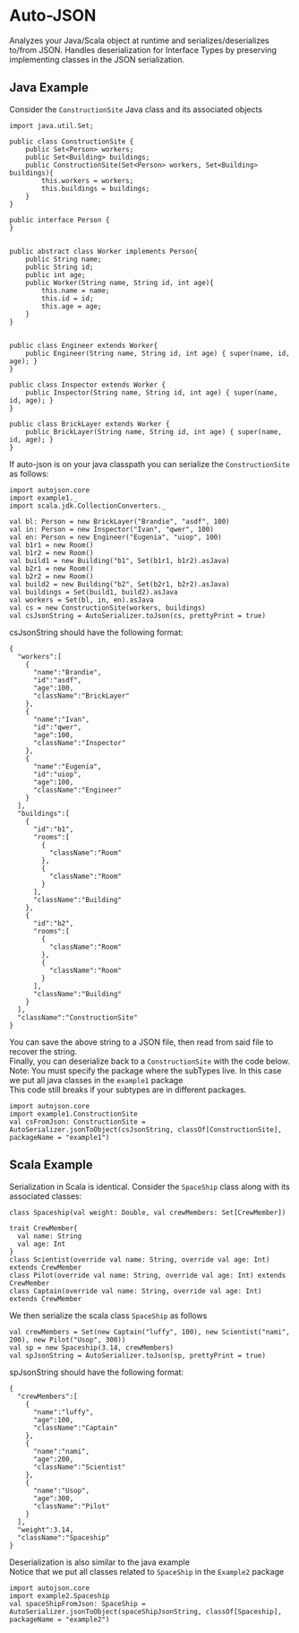 # Auto-JSON 
Analyzes your Java/Scala object at runtime and serializes/deserializes to/from JSON.
Handles deserialization for Interface Types by preserving implementing classes in the JSON serialization.

## Java Example 
Consider the `ConstructionSite` Java class and its associated objects
```
import java.util.Set;

public class ConstructionSite {
    public Set<Person> workers;
    public Set<Building> buildings;
    public ConstructionSite(Set<Person> workers, Set<Building> buildings){
        this.workers = workers;
        this.buildings = buildings;
    }
}

public interface Person {
}


public abstract class Worker implements Person{
    public String name;
    public String id;
    public int age;
    public Worker(String name, String id, int age){
        this.name = name;
        this.id = id;
        this.age = age;
    }
}


public class Engineer extends Worker{
    public Engineer(String name, String id, int age) { super(name, id, age); }
}

public class Inspector extends Worker {
    public Inspector(String name, String id, int age) { super(name, id, age); }
}

public class BrickLayer extends Worker {
    public BrickLayer(String name, String id, int age) { super(name, id, age); }
}

```
If auto-json is on your java classpath you can serialize the `ConstructionSite` as follows:
```
import autojson.core
import example1._
import scala.jdk.CollectionConverters._

val bl: Person = new BrickLayer("Brandie", "asdf", 100)
val in: Person = new Inspector("Ivan", "qwer", 100)
val en: Person = new Engineer("Eugenia", "uiop", 100)
val b1r1 = new Room()
val b1r2 = new Room()
val build1 = new Building("b1", Set(b1r1, b1r2).asJava)
val b2r1 = new Room()
val b2r2 = new Room()
val build2 = new Building("b2", Set(b2r1, b2r2).asJava)
val buildings = Set(build1, build2).asJava
val workers = Set(bl, in, en).asJava
val cs = new ConstructionSite(workers, buildings)
val csJsonString = AutoSerializer.toJson(cs, prettyPrint = true)
```
csJsonString should have the following format:
```
{
  "workers":[
    {
      "name":"Brandie",
      "id":"asdf",
      "age":100,
      "className":"BrickLayer"
    },
    {
      "name":"Ivan",
      "id":"qwer",
      "age":100,
      "className":"Inspector"
    },
    {
      "name":"Eugenia",
      "id":"uiop",
      "age":100,
      "className":"Engineer"
    }
  ],
  "buildings":[
    {
      "id":"b1",
      "rooms":[
        {
          "className":"Room"
        },
        {
          "className":"Room"
        }
      ],
      "className":"Building"
    },
    {
      "id":"b2",
      "rooms":[
        {
          "className":"Room"
        },
        {
          "className":"Room"
        }
      ],
      "className":"Building"
    }
  ],
  "className":"ConstructionSite"
}
```
You can save the above string to a JSON file, then read from said file to recover the string.\
Finally, you can deserialize back to a `ConstructionSite` with the code below.\
Note: You must specify the package where the subTypes live. In this case we put all java classes in the `example1` package\
This code still breaks if your subtypes are in different packages.
```
import autojson.core
import example1.ConstructionSite
val csFromJson: ConstructionSite = AutoSerializer.jsonToObject(csJsonString, classOf[ConstructionSite], packageName = "example1")
``` 

## Scala Example
Serialization in Scala is identical. Consider the `SpaceShip` class along with its associated classes: 
```
class Spaceship(val weight: Double, val crewMembers: Set[CrewMember])

trait CrewMember{
  val name: String
  val age: Int
}
class Scientist(override val name: String, override val age: Int) extends CrewMember
class Pilot(override val name: String, override val age: Int) extends CrewMember
class Captain(override val name: String, override val age: Int) extends CrewMember
```
We then serialize the scala class `SpaceShip` as follows 
```
val crewMembers = Set(new Captain("luffy", 100), new Scientist("nami", 200), new Pilot("Usop", 300))
val sp = new Spaceship(3.14, crewMembers)
val spJsonString = AutoSerializer.toJson(sp, prettyPrint = true)
```

spJsonString should have the following format:   
```
{
  "crewMembers":[
    {
      "name":"luffy",
      "age":100,
      "className":"Captain"
    },
    {
      "name":"nami",
      "age":200,
      "className":"Scientist"
    },
    {
      "name":"Usop",
      "age":300,
      "className":"Pilot"
    }
  ],
  "weight":3.14,
  "className":"Spaceship"
}
```
Deserialization is also similar to the java example\
Notice that we put all classes related to `SpaceShip` in the `Example2` package

```
import autojson.core
import example2.Spaceship
val spaceShipFromJson: SpaceShip = AutoSerializer.jsonToObject(spaceShipJsonString, classOf[Spaceship], packageName = "example2")
```